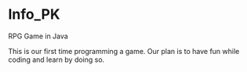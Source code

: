 # Info_PK
RPG Game in Java

This is our first time programming a game.
Our plan is to have fun while coding and learn by doing so.

